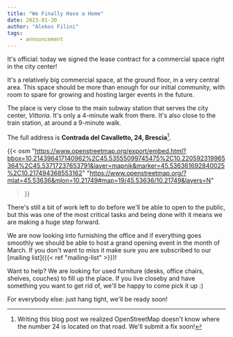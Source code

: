 ```yaml
---
title: "We Finally Have a Home"
date: 2023-01-30
author: "Alekos Filini"
tags:
    - announcement
---
```


It's official: today we signed the lease contract for a commercial space right in the city center!

It's a relatively big commercial space, at the ground floor, in a very central area. This space should be
more than enough for our initial community, with room to spare for growing and hosting larger events in the future.

The place is very close to the main subway station that serves the city center, *Vittoria*. It's only a 4-minute walk from there. It's
also close to the train station, at around a 9-minute walk.

The full address is **Contrada del Cavalletto, 24, Brescia**[^1].

{{<
    osm
        "https://www.openstreetmap.org/export/embed.html?bbox=10.214396417140962%2C45.53555099745475%2C10.220592319965364%2C45.53717237653791&layer=mapnik&marker=45.536361692840025%2C10.217494368553162"
        "https://www.openstreetmap.org/?mlat=45.53636&mlon=10.21749#map=19/45.53636/10.21749&layers=N"
>}}

There's still a bit of work left to do before we'll be able to open to the public, but this was one of the most critical tasks and being
done with it means we are making a huge step forward.

We are now looking into furnishing the office and if everything goes smoothly we should be able to host a grand opening event in the month
of March. If you don't want to miss it make sure you are subscribed to our [mailing list]({{< ref "mailing-list" >}})!

Want to help? We are looking for used furniture (desks, office chairs, shelves, couches) to fill up the place. If you live closeby and have
something you want to get rid of, we'll be happy to come pick it up :)

For everybody else: just hang tight, we'll be ready soon!


[^1]: Writing this blog post we realized OpenStreetMap doesn't know where the number 24 is located on that road. We'll submit a fix soon!

